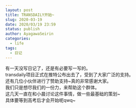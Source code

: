 ```yaml
---
layout: post
title: TRANSDAILY开始~
slug: 2020-03-19
date: 2020/03/19 23:59
status: publish
author: AyagawaSeirin
categories: 
  - life
tags: 
  - 日记
---
```


有一天没写日记了，还是有必要写一写的。<br>
transdaily项目正式在推特公布出去了，受到了大家广泛的支持。<br>
还有几位小伙伴进行了赞助支持~真的非常感谢大家。<br>
我们只是想尽我们的一份力，来帮助这个群体。<br>
这几天一直在和小晨讨论这件事情，做一些最基础的策划~<br>
具体要等到高考后才会开始呢qwq~<br>
